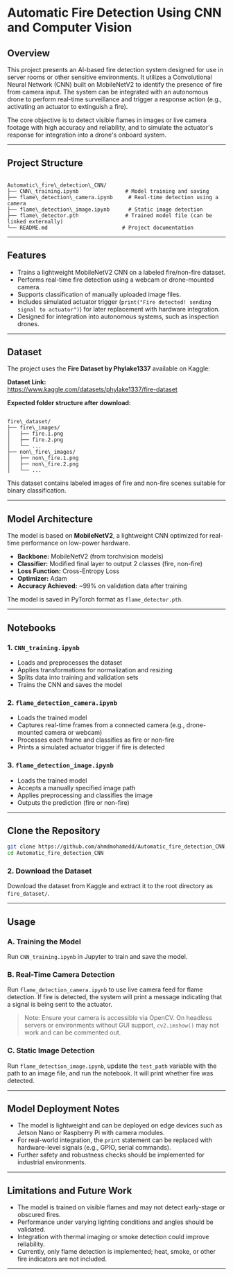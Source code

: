 # Automatic Fire Detection Using CNN and Computer Vision

## Overview

This project presents an AI-based fire detection system designed for use in server rooms or other sensitive environments. It utilizes a Convolutional Neural Network (CNN) built on MobileNetV2 to identify the presence of fire from camera input. The system can be integrated with an autonomous drone to perform real-time surveillance and trigger a response action (e.g., activating an actuator to extinguish a fire).

The core objective is to detect visible flames in images or live camera footage with high accuracy and reliability, and to simulate the actuator's response for integration into a drone's onboard system.

---

## Project Structure

```

Automatic\_fire\_detection\_CNN/
├── CNN\_training.ipynb               # Model training and saving
├── flame\_detection\_camera.ipynb     # Real-time detection using a camera
├── flame\_detection\_image.ipynb      # Static image detection
├── flame\_detector.pth               # Trained model file (can be linked externally)
└── README.md                        # Project documentation

```

---

## Features

- Trains a lightweight MobileNetV2 CNN on a labeled fire/non-fire dataset.
- Performs real-time fire detection using a webcam or drone-mounted camera.
- Supports classification of manually uploaded image files.
- Includes simulated actuator trigger (`print("Fire detected! sending signal to actuator")`) for later replacement with hardware integration.
- Designed for integration into autonomous systems, such as inspection drones.

---

## Dataset

The project uses the **Fire Dataset by Phylake1337** available on Kaggle:

**Dataset Link:**  
https://www.kaggle.com/datasets/phylake1337/fire-dataset

**Expected folder structure after download:**

```

fire\_dataset/
├── fire\_images/
│   ├── fire.1.png
│   ├── fire.2.png
│   └── ...
├── non\_fire\_images/
│   ├── non\_fire.1.png
│   ├── non\_fire.2.png
│   └── ...

````

This dataset contains labeled images of fire and non-fire scenes suitable for binary classification.

---

## Model Architecture

The model is based on **MobileNetV2**, a lightweight CNN optimized for real-time performance on low-power hardware.

- **Backbone:** MobileNetV2 (from torchvision models)
- **Classifier:** Modified final layer to output 2 classes (fire, non-fire)
- **Loss Function:** Cross-Entropy Loss
- **Optimizer:** Adam
- **Accuracy Achieved:** ~99% on validation data after training

The model is saved in PyTorch format as `flame_detector.pth`.

---

## Notebooks

### 1. `CNN_training.ipynb`
- Loads and preprocesses the dataset
- Applies transformations for normalization and resizing
- Splits data into training and validation sets
- Trains the CNN and saves the model

### 2. `flame_detection_camera.ipynb`
- Loads the trained model
- Captures real-time frames from a connected camera (e.g., drone-mounted camera or webcam)
- Processes each frame and classifies as fire or non-fire
- Prints a simulated actuator trigger if fire is detected

### 3. `flame_detection_image.ipynb`
- Loads the trained model
- Accepts a manually specified image path
- Applies preprocessing and classifies the image
- Outputs the prediction (fire or non-fire)

---


## Clone the Repository

```bash
git clone https://github.com/ahmdmohamedd/Automatic_fire_detection_CNN.git
cd Automatic_fire_detection_CNN
````


### 2. Download the Dataset

Download the dataset from Kaggle and extract it to the root directory as `fire_dataset/`.

---

## Usage

### A. Training the Model

Run `CNN_training.ipynb` in Jupyter to train and save the model.

### B. Real-Time Camera Detection

Run `flame_detection_camera.ipynb` to use live camera feed for flame detection. If fire is detected, the system will print a message indicating that a signal is being sent to the actuator.

> Note: Ensure your camera is accessible via OpenCV. On headless servers or environments without GUI support, `cv2.imshow()` may not work and can be commented out.

### C. Static Image Detection

Run `flame_detection_image.ipynb`, update the `test_path` variable with the path to an image file, and run the notebook. It will print whether fire was detected.

---

## Model Deployment Notes

* The model is lightweight and can be deployed on edge devices such as Jetson Nano or Raspberry Pi with camera modules.
* For real-world integration, the `print` statement can be replaced with hardware-level signals (e.g., GPIO, serial commands).
* Further safety and robustness checks should be implemented for industrial environments.

---

## Limitations and Future Work

* The model is trained on visible flames and may not detect early-stage or obscured fires.
* Performance under varying lighting conditions and angles should be validated.
* Integration with thermal imaging or smoke detection could improve reliability.
* Currently, only flame detection is implemented; heat, smoke, or other fire indicators are not included.

---

